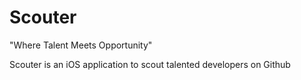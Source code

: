 # Scouter
"Where Talent Meets Opportunity" 

Scouter is an iOS application to scout talented developers on Github
